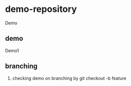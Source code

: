 # demo-repository
Demo
## demo
Demo1
## branching
1. checking demo on branching
by git checkout -b feature
